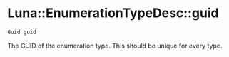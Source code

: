 # Luna::EnumerationTypeDesc::guid

```c++
Guid guid
```

The GUID of the enumeration type. This should be unique for every type. 

